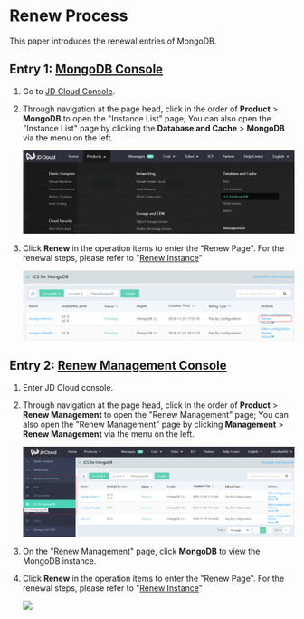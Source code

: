 # Renew Process

This paper introduces the renewal entries of MongoDB.


## Entry 1: [MongoDB Console](https://mongodb-console.jdcloud.com/mongodb)
1. Go to [JD Cloud Console]().
2. Through navigation at the page head, click in the order of **Product** > **MongoDB** to open the "Instance List" page; You can also open the "Instance List" page by clicking the **Database and Cache** > **MongoDB** via the menu on the left.

    ![](../../../../image/mongodb/mongo-039.png)


3. Click **Renew** in the operation items to enter the "Renew Page". For the renewal steps, please refer to "[Renew Instance](../Operation-Guide/Instance-Management/Renewal-Instructions.md)"

    ![](../../../../image/mongodb/mongo-040.png)


## Entry 2: [Renew Management Console](https://renewal-console.jdcloud.com/renew/mongodb)
1. Enter JD Cloud console.
2. Through navigation at the page head, click in the order of **Product** > **Renew Management** to open the "Renew Management" page; You can also open the "Renew Management" page by clicking **Management** > **Renew Management** via the menu on the left.

    ![](../../../../image/mongodb/mongo-041.png)

3. On the "Renew Management" page, click **MongoDB** to view the MongoDB instance.
4. Click **Renew** in the operation items to enter the "Renew Page". For the renewal steps, please refer to "[Renew Instance](../Operation-Guide/Instance-Management/Renewal-Instructions.md)"

    ![](../../../../image/mongodb/mongo-042.png)
